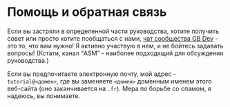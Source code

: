 # Помощь и обратная связь

Если вы застряли в определенной части руководства, хотите получить совет или просто хотите пообщаться с нами, [чат сообщества GB Dev](https://gbdev.io/chat) - это то, что вам нужно! 
Я активно участвую в нем, и не бойтесь задавать вопросы! 
(Кстати, канал “ASM” - наиболее подходящий для обсуждения руководства.)

Если вы предпочитаете электронную почту, мой адрес - `tutorial@<домен>`, где вы заменяете `<домен>` доменным именем этого веб-сайта (оно заканчивается на `.fr`). 
Мера по борьбе со спамом, я надеюсь, вы понимаете.
